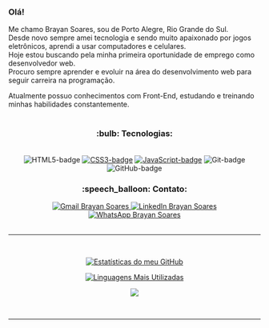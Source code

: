 ### Olá!

Me chamo Brayan Soares, sou de Porto Alegre, Rio Grande do Sul.
<br>
Desde novo sempre amei tecnologia e sendo muito apaixonado por jogos eletrônicos, aprendi a usar computadores e celulares.
<br>
Hoje estou buscando pela minha primeira oportunidade de emprego como desenvolvedor web.
<br>
Procuro sempre aprender e evoluir na área do desenvolvimento web para seguir carreira na programação.
<br>

Atualmente possuo conhecimentos com Front-End, estudando e treinando minhas habilidades constantemente.
<br>
<br>
<h3 align=center>:bulb: Tecnologias:</h3>
<br>
<div align=center>
<img src="https://img.shields.io/badge/HTML5-E34F26?style=for-the-badge&logo=html5&logoColor=white" alt="HTML5-badge"> <a href="https://desafio-2-css-responsivo.netlify.app/"><img src="https://img.shields.io/badge/CSS3-1572B6?style=for-the-badge&logo=css3&logoColor=white" alt="CSS3-badge"></a> <a href="https://exercicio-menu-login.netlify.app/"><img src="https://img.shields.io/badge/JavaScript-323330?style=for-the-badge&logo=javascript&logoColor=F7DF1E" alt="JavaScript-badge"></a> <img src="https://img.shields.io/badge/GIT-E44C30?style=for-the-badge&logo=git&logoColor=white" alt="Git-badge"> <img src="https://img.shields.io/badge/GitHub-100000?style=for-the-badge&logo=github&logoColor=white" alt="GitHub-badge">

<h3>:speech_balloon: Contato:</h3>
<a href="mailto:brayansoaresdeaguiar@gmail.com"> <img src="https://img.shields.io/badge/Gmail-D14836?style=for-the-badge&logo=gmail&logoColor=white" alt="Gmail Brayan Soares"> </a>
<a href="https://www.linkedin.com/in/brayan-soares/"> <img src="https://img.shields.io/badge/LinkedIn-0077B5?style=for-the-badge&logo=linkedin&logoColor=white" alt="LinkedIn Brayan Soares"> </a>
<a href="https://wa.me/+5551995166522"> <img src="https://img.shields.io/badge/WhatsApp-25D366?style=for-the-badge&logo=whatsapp&logoColor=white" alt="WhatsApp Brayan Soares"> </a>
</div>
<br>
<hr>
<br>

  <div align=center>
    
  [![Estatísticas do meu GitHub](https://github-readme-stats.vercel.app/api?username=CYBERxDOLLY&show_icons=true&theme=transparent)](https://github.com/anuraghazra/github-readme-stats)

  [![Linguagens Mais Utilizadas](https://github-readme-stats.vercel.app/api/top-langs/?username=CYBERxDOLLY&layout=donut&theme=transparent)](https://github.com/anuraghazra/github-readme-stats)

  ![](https://komarev.com/ghpvc/?username=CYBERxDOLLY&label=VISITAS+AO+PERFIL&color=25D366)
  
  </div>
  <br>
  <hr>

